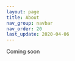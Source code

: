 ```yaml
---
layout: page
title: About
nav_group: navbar
nav_order: 20
last_update: 2020-04-06
---
```


Coming soon